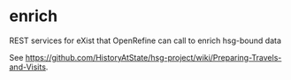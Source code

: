 # enrich

REST services for eXist that OpenRefine can call to enrich hsg-bound data

See https://github.com/HistoryAtState/hsg-project/wiki/Preparing-Travels-and-Visits.
